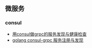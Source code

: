 ## 微服务

### consul

- [用consul做grpc的服务发现与健康检查](https://segmentfault.com/a/1190000018424798/)
- [golang consul-grpc 服务注册与发现](https://segmentfault.com/a/1190000015368761)